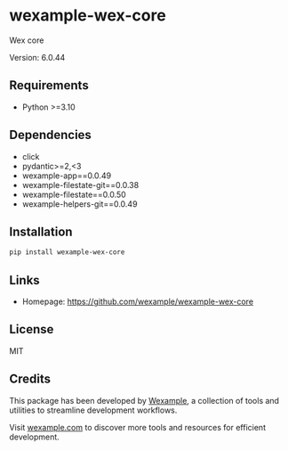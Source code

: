 # wexample-wex-core

Wex core

Version: 6.0.44

## Requirements

- Python >=3.10

## Dependencies

- click
- pydantic>=2,<3
- wexample-app==0.0.49
- wexample-filestate-git==0.0.38
- wexample-filestate==0.0.50
- wexample-helpers-git==0.0.49

## Installation

```bash
pip install wexample-wex-core
```

## Links

- Homepage: https://github.com/wexample/wexample-wex-core

## License

MIT
## Credits

This package has been developed by [Wexample](https://wexample.com), a collection of tools and utilities to streamline development workflows.

Visit [wexample.com](https://wexample.com) to discover more tools and resources for efficient development.